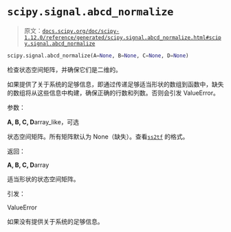 # `scipy.signal.abcd_normalize`

> 原文：[`docs.scipy.org/doc/scipy-1.12.0/reference/generated/scipy.signal.abcd_normalize.html#scipy.signal.abcd_normalize`](https://docs.scipy.org/doc/scipy-1.12.0/reference/generated/scipy.signal.abcd_normalize.html#scipy.signal.abcd_normalize)

```py
scipy.signal.abcd_normalize(A=None, B=None, C=None, D=None)
```

检查状态空间矩阵，并确保它们是二维的。

如果提供了关于系统的足够信息，即通过传递足够适当形状的数组到函数中，缺失的数组将从这些信息中构建，确保正确的行数和列数。否则会引发 ValueError。

参数：

**A, B, C, D**array_like，可选

状态空间矩阵。所有矩阵默认为 None（缺失）。查看[`ss2tf`](https://docs.scipy.org/doc/scipy-1.12.0/reference/generated/scipy.signal.ss2tf.html#scipy.signal.ss2tf "scipy.signal.ss2tf") 的格式。

返回：

**A, B, C, D**array

适当形状的状态空间矩阵。

引发：

ValueError

如果没有提供关于系统的足够信息。
